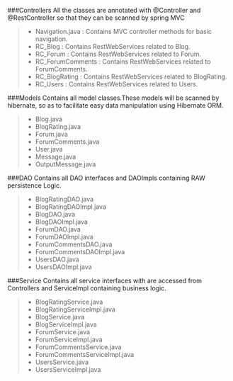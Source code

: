 ###Controllers
 All the classes are annotated with @Controller and @RestController so that they can be scanned by spring MVC
> -	Navigation.java :  Contains MVC controller methods for basic navigation.
> -	RC_Blog : Contains RestWebServices related to Blog.
> -	RC_Forum : Contains RestWebServices related to Forum.
> -	RC_ForumComments : Contains RestWebServices related to ForumComments.
> -	RC_BlogRating : Contains RestWebServices related to BlogRating.
> -	RC_Users : Contains RestWebServices related to Users.

 ###Models
 Contains all model classes.These models will be scanned by hibernate, so as to facilitate easy data manipulation using Hibernate ORM.
> -   Blog.java
> -   BlogRating.java
> -   Forum.java
> -   ForumComments.java
> -   User.java
> -   Message.java
> -   OutputMessage.java
 
 ###DAO 
 Contains all DAO interfaces and DAOImpls containing RAW persistence Logic. 
> - BlogRatingDAO.java
> - BlogRatingDAOImpl.java
> - BlogDAO.java
> - BlogDAOImpl.java
> - ForumDAO.java
> - ForumDAOImpl.java
> - ForumCommentsDAO.java
> - ForumCommentsDAOImpl.java
> - UsersDAO.java
> - UsersDAOImpl.java

 ###Service
 Contains all service interfaces with are accessed from Controllers and ServiceImpl containing business logic.
> - BlogRatingService.java
> - BlogRatingServiceImpl.java
> - BlogService.java
> - BlogServiceImpl.java
> - ForumService.java
> - ForumServiceImpl.java
> - ForumCommentsService.java
> - ForumCommentsServiceImpl.java
> - UsersService.java
> - UsersServiceImpl.java

